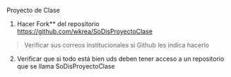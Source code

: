 Proyecto de Clase

1. Hacer Fork** del repositorio https://github.com/wkrea/SoDisProyectoClase
> Verificar sus correos institucionales si Github les indica hacerlo
2. Verificar que si todo está bien uds deben tener acceso a un repositorio que se llama SoDisProyectoClase
